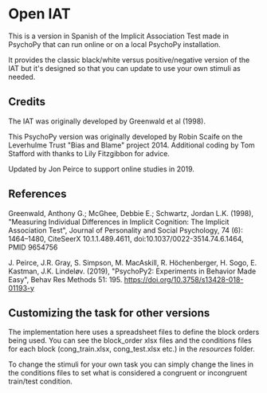 Open IAT
==================

This is a version in Spanish of the Implicit Association Test made in PsychoPy that can
run online or on a local PsychoPy installation.

It provides the classic black/white versus positive/negative version of the IAT
but it's designed so that you can update to use your own stimuli as needed.

Credits
-----------------

The IAT was originally developed by Greenwald et al (1998).

This PsychoPy version was originally developed by Robin Scaife on the Leverhulme Trust "Bias and Blame"
project 2014. Additional coding by Tom Stafford with thanks to Lily Fitzgibbon for advice.

Updated by Jon Peirce to support online studies in 2019.

References
-----------------

Greenwald, Anthony G.; McGhee, Debbie E.; Schwartz, Jordan L.K. (1998),
"Measuring Individual Differences in Implicit Cognition: The Implicit Association Test",
Journal of Personality and Social Psychology, 74 (6): 1464–1480, CiteSeerX 10.1.1.489.4611,
doi:10.1037/0022-3514.74.6.1464, PMID 9654756

J. Peirce, J.R. Gray, S. Simpson, M. MacAskill, R. Höchenberger, H. Sogo, E. Kastman, J.K. Lindeløv. (2019),
"PsychoPy2: Experiments in Behavior Made Easy", Behav Res Methods 51: 195. https://doi.org/10.3758/s13428-018-01193-y

Customizing the task for other versions
--------------------------------------------

The implementation here uses a spreadsheet files to define the block orders being
used. You can see the block_order xlsx files and the conditions files for each block
(cong_train.xlsx, cong_test.xlsx etc.) in the *resources* folder.

To change the stimuli for your own task you can simply change the lines in the
conditions files to set what is considered a congruent or incongruent train/test
condition.
